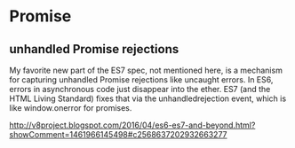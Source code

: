 # Promise

## unhandled Promise rejections

My favorite new part of the ES7 spec, not mentioned here, is a mechanism for capturing unhandled Promise rejections like uncaught errors. In ES6, errors in asynchronous code just disappear into the ether. ES7 (and the HTML Living Standard) fixes that via the unhandledrejection event, which is like window.onerror for promises.

http://v8project.blogspot.com/2016/04/es6-es7-and-beyond.html?showComment=1461966145498#c2568637202932663277
